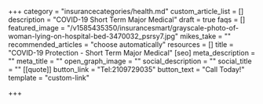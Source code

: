 +++
category = "insurancecategories/health.md"
custom_article_list = []
description = "COVID-19 Short Term Major Medical"
draft = true
faqs = []
featured_image = "/v1585435350/insurancesmart/grayscale-photo-of-woman-lying-on-hospital-bed-3470032_psrsy7.jpg"
mikes_take = ""
recommended_articles = "choose automatically"
resources = []
title = "COVID-19 Protection - Short Term Major Medical"
[seo]
meta_description = ""
meta_title = ""
open_graph_image = ""
social_description = ""
social_title = ""
[[quote]]
button_link = "Tel:2109729035"
button_text = "Call Today!"
template = "custom-link"

+++
